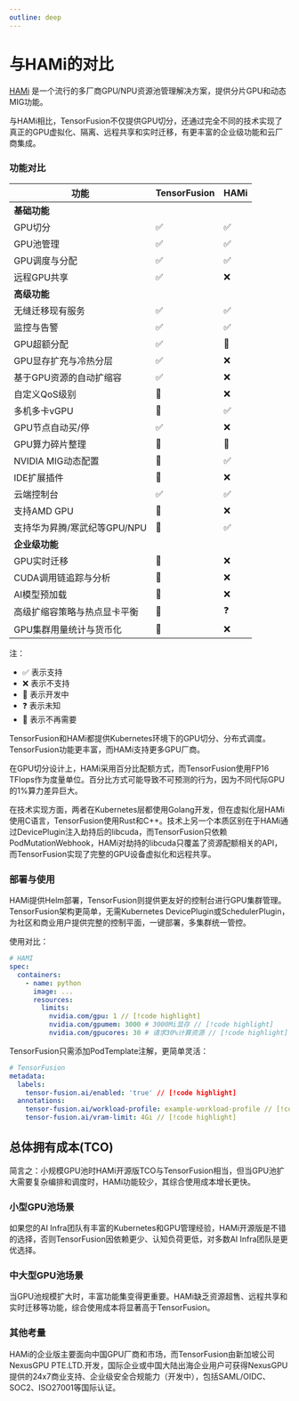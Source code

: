 ```yaml
---
outline: deep
---
```


# 与HAMi的对比

[HAMi](https://github.com/Project-HAMi/HAMi) 是一个流行的多厂商GPU/NPU资源池管理解决方案，提供分片GPU和动态MIG功能。

与HAMi相比，TensorFusion不仅提供GPU切分，还通过完全不同的技术实现了真正的GPU虚拟化、隔离、远程共享和实时迁移，有更丰富的企业级功能和云厂商集成。

### 功能对比

| 功能 | TensorFusion | HAMi |
| --- | --- | --- |
| **基础功能** |  |  |
| GPU切分 | ✅ | ✅ |
| GPU池管理 | ✅ | ✅ |
| GPU调度与分配 | ✅ | ✅ |
| 远程GPU共享 | ✅ | ❌ |
| **高级功能** |  |  |
| 无缝迁移现有服务 | ✅ | ✅ |
| 监控与告警 | ✅ | ✅ |
| GPU超额分配 | ✅ | 🚧 |
| GPU显存扩充与冷热分层 | ✅ | ❌ |
| 基于GPU资源的自动扩缩容 | ✅ | ❌ |
| 自定义QoS级别 | 🚧 | ❌ |
| 多机多卡vGPU | 🚧 | ✅ |
| GPU节点自动买/停 | ✅ | ❌ |
| GPU算力碎片整理 | 🚧 | 🚧 |
| NVIDIA MIG动态配置 | 👋 | ✅ |
| IDE扩展插件 | 🚧 | ❌ |
| 云端控制台 | ✅ | ✅ |
| 支持AMD GPU | 🚧 | ❌ |
| 支持华为昇腾/寒武纪等GPU/NPU | 🚧 | ✅ |
| **企业级功能** |  |  |
| GPU实时迁移 | 🚧 | ❌ |
| CUDA调用链追踪与分析 | 🚧 | ❌ |
| AI模型预加载 | 🚧 | ❌ |
| 高级扩缩容策略与热点显卡平衡 | 🚧 | ❓ |
| GPU集群用量统计与货币化 | 🚧 | ❌ |

注：
- ✅ 表示支持
- ❌ 表示不支持
- 🚧 表示开发中
- ❓ 表示未知
- 👋 表示不再需要

TensorFusion和HAMi都提供Kubernetes环境下的GPU切分、分布式调度。TensorFusion功能更丰富，而HAMi支持更多GPU厂商。

在GPU切分设计上，HAMi采用百分比配额方式，而TensorFusion使用FP16 TFlops作为度量单位。百分比方式可能导致不可预测的行为，因为不同代际GPU的1%算力差异巨大。

在技术实现方面，两者在Kubernetes层都使用Golang开发，但在虚拟化层HAMi使用C语言，TensorFusion使用Rust和C++。技术上另一个本质区别在于HAMi通过DevicePlugin注入劫持后的libcuda，而TensorFusion只依赖PodMutationWebhook，HAMi对劫持的libcuda只覆盖了资源配额相关的API，而TensorFusion实现了完整的GPU设备虚拟化和远程共享。

### 部署与使用

HAMi提供Helm部署，TensorFusion则提供更友好的控制台进行GPU集群管理。TensorFusion架构更简单，无需Kubernetes DevicePlugin或SchedulerPlugin，为社区和商业用户提供完整的控制平面，一键部署，多集群统一管控。

使用对比：

```yaml
# HAMI
spec:
  containers:
    - name: python
      image: ...
      resources:
        limits:
          nvidia.com/gpu: 1 // [!code highlight]
          nvidia.com/gpumem: 3000 # 3000Mi显存 // [!code highlight]
          nvidia.com/gpucores: 30 # 请求30%计算资源 // [!code highlight]
```

TensorFusion只需添加PodTemplate注解，更简单灵活：

```yaml
# TensorFusion
metadata:
  labels:
    tensor-fusion.ai/enabled: 'true' // [!code highlight]
  annotations:
    tensor-fusion.ai/workload-profile: example-workload-profile // [!code highlight]
    tensor-fusion.ai/vram-limit: 4Gi // [!code highlight]
```

## 总体拥有成本(TCO)

简言之：小规模GPU池时HAMi开源版TCO与TensorFusion相当，但当GPU池扩大需要复杂编排和调度时，HAMi功能较少，其综合使用成本增长更快。

### 小型GPU池场景

如果您的AI Infra团队有丰富的Kubernetes和GPU管理经验，HAMi开源版是不错的选择，否则TensorFusion因依赖更少、认知负荷更低，对多数AI Infra团队是更优选择。

### 中大型GPU池场景

当GPU池规模扩大时，丰富功能集变得更重要。HAMi缺乏资源超售、远程共享和实时迁移等功能，综合使用成本将显著高于TensorFusion。

### 其他考量

HAMi的企业版主要面向中国GPU厂商和市场，而TensorFusion由新加坡公司NexusGPU PTE.LTD.开发，国际企业或中国大陆出海企业用户可获得NexusGPU提供的24x7商业支持、企业级安全合规能力（开发中），包括SAML/OIDC、SOC2、ISO27001等国际认证。
